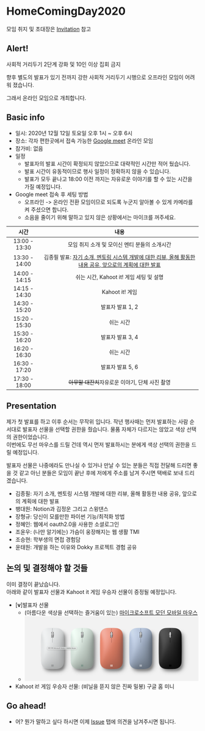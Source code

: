# HomeComingDay2020

모임 취지 및 초대장은 [Invitation](Invitation.md) 참고

## Alert!

사회적 거리두기 2단계 강화 및 10인 이상 집회 금지

향후 별도의 발표가 있기 전까지 강한 사회적 거리두기 시행으로 오프라인 모임이 어려워 졌습니다.

그래서 온라인 모임으로 개최합니다.

## Basic info

- 일시: 2020년 12월 12일 토요일 오후 1시 ~ 오후 6시
- 장소: 각자 편한곳에서 접속 가능한 [Google meet](https://meet.google.com/zab-msec-uaa) 온라인 모임
- 참가비: 없음
- 일정
  - 발표자의 발표 시간이 확정되지 않았으므로 대략적인 시간만 적어 뒀습니다.
  - 발표 시간이 유동적이므로 행사 일정이 정확하지 않을 수 있습니다.
  - 발표가 모두 끝나고 18:00 이전 까지는 자유로운 이야기를 할 수 있는 시간을 가질 예정입니다.
- Google meet 접속 후 세팅 방법
  - 오프라인 -> 온라인 전환 모임이므로 되도록 누군지 알아볼 수 있게 카메라를 켜 주셨으면 합니다.
  - 소음을 줄이기 위해 말하고 있지 않은 상황에서는 마이크를 꺼주세요.

| 시간 | 내용 |
|:----:|:----:|
| 13:00 - 13:30 | 모임 취지 소개 및 모이신 멘티 분들의 소개시간 |
| 13:30 - 14:00 | 김종필 발표: [자기 소개, 멘토링 시스템 개발에 대한 리뷰, 올해 활동한 내용 공유, 앞으로의 계획에 대한 발표](Presentations/HomeComingDay2020_jongfeel.md) |
| 14:00 - 14:15 | 쉬는 시간, Kahoot it! 게임 세팅 및 설명 |
| 14:15 - 14:30 | Kahoot it! 게임 |
| 14:30 - 15:20 | 발표자 발표 1, 2 |
| 15:20 - 15:30 | 쉬는 시간 |
| 15:30 - 16:20 | 발표자 발표 3, 4 |
| 16:20 - 16:30 | 쉬는 시간 |
| 16:30 - 17:20 | 발표자 발표 5, 6 |
| 17:30 - 18:00 | ~~아무말 대잔치~~자유로운 이야기, 단체 사진 촬영 |

## Presentation

제가 첫 발표를 하고 이후 순서는 무작위 입니다.
작년 행사때는 먼저 발표하는 사람 순서대로 발표자 선물을 선택할 권한을 줬습니다. 물품 자체가 다르지는 않았고 색상 선택의 권한이었습니다.\
이번에도 무선 마우스를 드릴 건데 역시 먼저 발표하시는 분에게 색상 선택의 권한을 드릴 예정입니다.

발표자 선물은 나중에라도 만나실 수 있거나 만날 수 있는 분들은 직접 전달해 드리면 좋을 것 같고
아닌 분들은 모임이 끝난 후에 저에게 주소를 남겨 주시면 택배로 보내 드리겠습니다.

- 김종필: 자기 소개, 멘토링 시스템 개발에 대한 리뷰, 올해 활동한 내용 공유, 앞으로의 계획에 대한 발표
- 팽대원: Notion과 김정운 그리고 스윙댄스
- 장형규: 당신이 모를만한 파이썬 기능/최적화 방법
- 정혜인: 웹에서 oauth2.0을 사용한 소셜로그인
- 조윤우: (나만 알기에는) 가슴이 웅장해지는 웹 생활 TMI
- 조승현: 학부생의 면접 경험담
- 윤태원: 개발을 하는 이유와 Dokky 프로젝트 경험 공유

## 논의 및 결정해야 할 것들

이미 결정이 끝났습니다.\
아래와 같이 발표자 선물과 Kahoot it 게임 우승자 선물이 증정될 예정입니다.

- [**v**]발표자 선물
  - (아름다운 색상을 선택하는 즐거움이 있는) [마이크로소프트 모던 모바일 마우스](https://www.microsoft.com/ko-kr/accessories/products/mice/microsoft-modern-mobile-mouse?activetab=overview:primaryr2)
  - ![ModernMobileMouse](ModernMobileMouse.png)
- Kahoot it! 게임 우승자 선물: (비닐을 뜯지 않은 진짜 밀봉) 구글 홈 미니

## Go ahead!

- 어? 뭔가 말하고 싶다 하시면 이제 [Issue](https://github.com/ThinkAboutSoftware/HomeComingDay2020/issues) 탭에 의견을 남겨주시면 됩니다.
